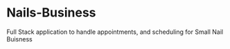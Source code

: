 # Nails-Business
Full Stack application to handle appointments, and scheduling for Small Nail Buisness

